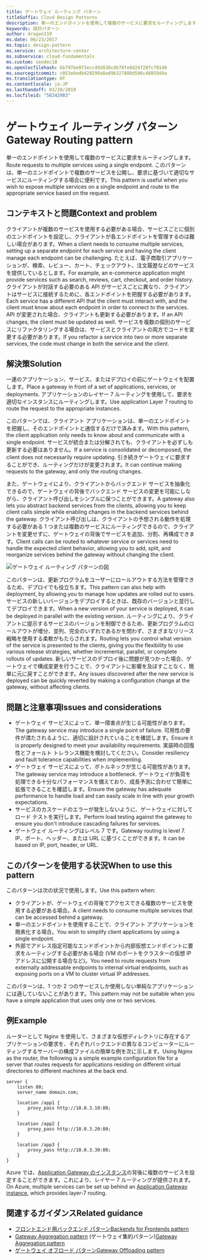 ```yaml
---
title: ゲートウェイ ルーティング パターン
titleSuffix: Cloud Design Patterns
description: 単一のエンドポイントを使用して複数のサービスに要求をルーティングします。
keywords: 設計パターン
author: dragon119
ms.date: 06/23/2017
ms.topic: design-pattern
ms.service: architecture-center
ms.subservice: cloud-fundamentals
ms.custom: seodec18
ms.openlocfilehash: bb797be973ecc493838cdb78fe9d24f20fcf8148
ms.sourcegitcommit: c053e6edb429299a0ad9b327888d596c48859d4a
ms.translationtype: HT
ms.contentlocale: ja-JP
ms.lasthandoff: 03/20/2019
ms.locfileid: "58242983"
---
```

# <a name="gateway-routing-pattern"></a><span data-ttu-id="330c2-104">ゲートウェイ ルーティング パターン</span><span class="sxs-lookup"><span data-stu-id="330c2-104">Gateway Routing pattern</span></span>

<span data-ttu-id="330c2-105">単一のエンドポイントを使用して複数のサービスに要求をルーティングします。</span><span class="sxs-lookup"><span data-stu-id="330c2-105">Route requests to multiple services using a single endpoint.</span></span> <span data-ttu-id="330c2-106">このパターンは、単一のエンドポイントで複数のサービスを公開し、要求に基づいて適切なサービスにルーティングする場合に便利です。</span><span class="sxs-lookup"><span data-stu-id="330c2-106">This pattern is useful when you wish to expose multiple services on a single endpoint and route to the appropriate service based on the request.</span></span>

## <a name="context-and-problem"></a><span data-ttu-id="330c2-107">コンテキストと問題</span><span class="sxs-lookup"><span data-stu-id="330c2-107">Context and problem</span></span>

<span data-ttu-id="330c2-108">クライアントが複数のサービスを使用する必要がある場合、サービスごとに個別のエンドポイントを設定し、クライアントが各エンドポイントを管理するのは難しい場合があります。</span><span class="sxs-lookup"><span data-stu-id="330c2-108">When a client needs to consume multiple services, setting up a separate endpoint for each service and having the client manage each endpoint can be challenging.</span></span> <span data-ttu-id="330c2-109">たとえば、電子商取引アプリケーションが、検索、レビュー、カート、チェックアウト、注文履歴などのサービスを提供しているとします。</span><span class="sxs-lookup"><span data-stu-id="330c2-109">For example, an e-commerce application might provide services such as search, reviews, cart, checkout, and order history.</span></span> <span data-ttu-id="330c2-110">クライアントが対話する必要のある API がサービスごとに異なり、クライアントはサービスに接続するために、各エンドポイントを把握する必要があります。</span><span class="sxs-lookup"><span data-stu-id="330c2-110">Each service has a different API that the client must interact with, and the client must know about each endpoint in order to connect to the services.</span></span> <span data-ttu-id="330c2-111">API が変更された場合、クライアントも更新する必要があります。</span><span class="sxs-lookup"><span data-stu-id="330c2-111">If an API changes, the client must be updated as well.</span></span> <span data-ttu-id="330c2-112">サービスを複数の個別のサービスにリファクタリングする場合は、サービスとクライアントの両方でコードを変更する必要があります。</span><span class="sxs-lookup"><span data-stu-id="330c2-112">If you refactor a service into two or more separate services, the code must change in both the service and the client.</span></span>

## <a name="solution"></a><span data-ttu-id="330c2-113">解決策</span><span class="sxs-lookup"><span data-stu-id="330c2-113">Solution</span></span>

<span data-ttu-id="330c2-114">一連のアプリケーション、サービス、またはデプロイの前にゲートウェイを配置します。</span><span class="sxs-lookup"><span data-stu-id="330c2-114">Place a gateway in front of a set of applications, services, or deployments.</span></span> <span data-ttu-id="330c2-115">アプリケーションのレイヤー 7 ルーティングを使用して、要求を適切なインスタンスにルーティングします。</span><span class="sxs-lookup"><span data-stu-id="330c2-115">Use application Layer 7 routing to route the request to the appropriate instances.</span></span>

<span data-ttu-id="330c2-116">このパターンでは、クライアント アプリケーションは、単一のエンドポイントを把握し、そのエンドポイントと通信するだけで済みます。</span><span class="sxs-lookup"><span data-stu-id="330c2-116">With this pattern, the client application only needs to know about and communicate with a single endpoint.</span></span> <span data-ttu-id="330c2-117">サービスが統合または分解されても、クライアントを必ずしも更新する必要はありません。</span><span class="sxs-lookup"><span data-stu-id="330c2-117">If a service is consolidated or decomposed, the client does not necessarily require updating.</span></span> <span data-ttu-id="330c2-118">引き続きゲートウェイに要求することができ、ルーティングだけが変更されます。</span><span class="sxs-lookup"><span data-stu-id="330c2-118">It can continue making requests to the gateway, and only the routing changes.</span></span>

<span data-ttu-id="330c2-119">また、ゲートウェイにより、クライアントからバックエンド サービスを抽象化できるので、ゲートウェイの背後でバックエンド サービスの変更を可能にしながら、クライアント呼び出しをシンプルに保つことができます。</span><span class="sxs-lookup"><span data-stu-id="330c2-119">A gateway also lets you abstract backend services from the clients, allowing you to keep client calls simple while enabling changes in the backend services behind the gateway.</span></span> <span data-ttu-id="330c2-120">クライアント呼び出しは、クライアントの予想される動作を処理する必要がある 1 つまたは複数のサービスにルーティングできるので、クライアントを変更せずに、ゲートウェイの背後でサービスを追加、分割、再構成できます。</span><span class="sxs-lookup"><span data-stu-id="330c2-120">Client calls can be routed to whatever service or services need to handle the expected client behavior, allowing you to add, split, and reorganize services behind the gateway without changing the client.</span></span>

![ゲートウェイ ルーティング パターンの図](./_images/gateway-routing.png)

<span data-ttu-id="330c2-122">このパターンは、更新プログラムをユーザーにロールアウトする方法を管理できるため、デプロイでも役立ちます。</span><span class="sxs-lookup"><span data-stu-id="330c2-122">This pattern can also help with deployment, by allowing you to manage how updates are rolled out to users.</span></span> <span data-ttu-id="330c2-123">サービスの新しいバージョンをデプロイするときは、既存のバージョンと並行してデプロイできます。</span><span class="sxs-lookup"><span data-stu-id="330c2-123">When a new version of your service is deployed, it can be deployed in parallel with the existing version.</span></span> <span data-ttu-id="330c2-124">ルーティングにより、クライアントに提示するサービスのバージョンを制御できるため、更新プログラムのロールアウトが増分、並列、完全のいずれであるかを問わず、さまざまなリリース戦略を使用する柔軟がもたらされます。</span><span class="sxs-lookup"><span data-stu-id="330c2-124">Routing lets you control what version of the service is presented to the clients, giving you the flexibility to use various release strategies, whether incremental, parallel, or complete rollouts of updates.</span></span> <span data-ttu-id="330c2-125">新しいサービスのデプロイ後に問題が見つかった場合、ゲートウェイで構成変更を行うことで、クライアントに影響を及ぼすことなく、簡単に元に戻すことができます。</span><span class="sxs-lookup"><span data-stu-id="330c2-125">Any issues discovered after the new service is deployed can be quickly reverted by making a configuration change at the gateway, without affecting clients.</span></span>

## <a name="issues-and-considerations"></a><span data-ttu-id="330c2-126">問題と注意事項</span><span class="sxs-lookup"><span data-stu-id="330c2-126">Issues and considerations</span></span>

- <span data-ttu-id="330c2-127">ゲートウェイ サービスによって、単一障害点が生じる可能性があります。</span><span class="sxs-lookup"><span data-stu-id="330c2-127">The gateway service may introduce a single point of failure.</span></span> <span data-ttu-id="330c2-128">可用性の要件が満たされるように、適切に設計されていることを確認します。</span><span class="sxs-lookup"><span data-stu-id="330c2-128">Ensure it is properly designed to meet your availability requirements.</span></span> <span data-ttu-id="330c2-129">実装時の回復性とフォールト トレランス機能を検討してください。</span><span class="sxs-lookup"><span data-stu-id="330c2-129">Consider resiliency and fault tolerance capabilities when implementing.</span></span>
- <span data-ttu-id="330c2-130">ゲートウェイ サービスによって、ボトルネックが生じる可能性があります。</span><span class="sxs-lookup"><span data-stu-id="330c2-130">The gateway service may introduce a bottleneck.</span></span> <span data-ttu-id="330c2-131">ゲートウェイが負荷を処理できる十分なパフォーマンスを備えており、成長予測に合わせて簡単に拡張できることを確認します。</span><span class="sxs-lookup"><span data-stu-id="330c2-131">Ensure the gateway has adequate performance to handle load and can easily scale in line with your growth expectations.</span></span>
- <span data-ttu-id="330c2-132">サービスのカスケードのエラーが発生しないように、ゲートウェイに対してロード テストを実行します。</span><span class="sxs-lookup"><span data-stu-id="330c2-132">Perform load testing against the gateway to ensure you don't introduce cascading failures for services.</span></span>
- <span data-ttu-id="330c2-133">ゲートウェイ ルーティングはレベル 7 です。</span><span class="sxs-lookup"><span data-stu-id="330c2-133">Gateway routing is level 7.</span></span> <span data-ttu-id="330c2-134">IP、ポート、ヘッダー、または URL に基づくことができます。</span><span class="sxs-lookup"><span data-stu-id="330c2-134">It can be based on IP, port, header, or URL.</span></span>

## <a name="when-to-use-this-pattern"></a><span data-ttu-id="330c2-135">このパターンを使用する状況</span><span class="sxs-lookup"><span data-stu-id="330c2-135">When to use this pattern</span></span>

<span data-ttu-id="330c2-136">このパターンは次の状況で使用します。</span><span class="sxs-lookup"><span data-stu-id="330c2-136">Use this pattern when:</span></span>

- <span data-ttu-id="330c2-137">クライアントが、ゲートウェイの背後でアクセスできる複数のサービスを使用する必要がある場合。</span><span class="sxs-lookup"><span data-stu-id="330c2-137">A client needs to consume multiple services that can be accessed behind a gateway.</span></span>
- <span data-ttu-id="330c2-138">単一のエンドポイントを使用することで、クライアント アプリケーションを簡素化する場合。</span><span class="sxs-lookup"><span data-stu-id="330c2-138">You wish to simplify client applications by using a single endpoint.</span></span>
- <span data-ttu-id="330c2-139">外部でアドレス指定可能なエンドポイントから内部仮想エンドポイントに要求をルーティングする必要がある場合 (VM のポートをクラスターの仮想 IP アドレスに公開する場合など)。</span><span class="sxs-lookup"><span data-stu-id="330c2-139">You need to route requests from externally addressable endpoints to internal virtual endpoints, such as exposing ports on a VM to cluster virtual IP addresses.</span></span>

<span data-ttu-id="330c2-140">このパターンは、1 つか 2 つのサービスしか使用しない単純なアプリケーションには適していないことがあります。</span><span class="sxs-lookup"><span data-stu-id="330c2-140">This pattern may not be suitable when you have a simple application that uses only one or two services.</span></span>

## <a name="example"></a><span data-ttu-id="330c2-141">例</span><span class="sxs-lookup"><span data-stu-id="330c2-141">Example</span></span>

<span data-ttu-id="330c2-142">ルーターとして Nginx を使用して、さまざまな仮想ディレクトリに存在するアプリケーションの要求を、それぞれバックエンドの異なるコンピューターにルーティングするサーバーの構成ファイルの簡単な例を次に示します。</span><span class="sxs-lookup"><span data-stu-id="330c2-142">Using Nginx as the router, the following is a simple example configuration file for a server that routes requests for applications residing on different virtual directories to different machines at the back end.</span></span>

```console
server {
    listen 80;
    server_name domain.com;

    location /app1 {
        proxy_pass http://10.0.3.10:80;
    }

    location /app2 {
        proxy_pass http://10.0.3.20:80;
    }

    location /app3 {
        proxy_pass http://10.0.3.30:80;
    }
}
```

<span data-ttu-id="330c2-143">Azure では、[Application Gateway のインスタンス](/azure/application-gateway/tutorial-multiple-sites-cli)の背後に複数のサービスを設定することができます。これにより、レイヤー 7 ルーティングが提供されます。</span><span class="sxs-lookup"><span data-stu-id="330c2-143">On Azure, multiple services can be set up behind an [Application Gateway instance](/azure/application-gateway/tutorial-multiple-sites-cli), which provides layer-7 routing.</span></span>

## <a name="related-guidance"></a><span data-ttu-id="330c2-144">関連するガイダンス</span><span class="sxs-lookup"><span data-stu-id="330c2-144">Related guidance</span></span>

- [<span data-ttu-id="330c2-145">フロントエンド用バックエンド パターン</span><span class="sxs-lookup"><span data-stu-id="330c2-145">Backends for Frontends pattern</span></span>](./backends-for-frontends.md)
- <span data-ttu-id="330c2-146">[Gateway Aggregation pattern](./gateway-aggregation.md) (ゲートウェイ集約パターン)</span><span class="sxs-lookup"><span data-stu-id="330c2-146">[Gateway Aggregation pattern](./gateway-aggregation.md)</span></span>
- [<span data-ttu-id="330c2-147">ゲートウェイ オフロード パターン</span><span class="sxs-lookup"><span data-stu-id="330c2-147">Gateway Offloading pattern</span></span>](./gateway-offloading.md)
